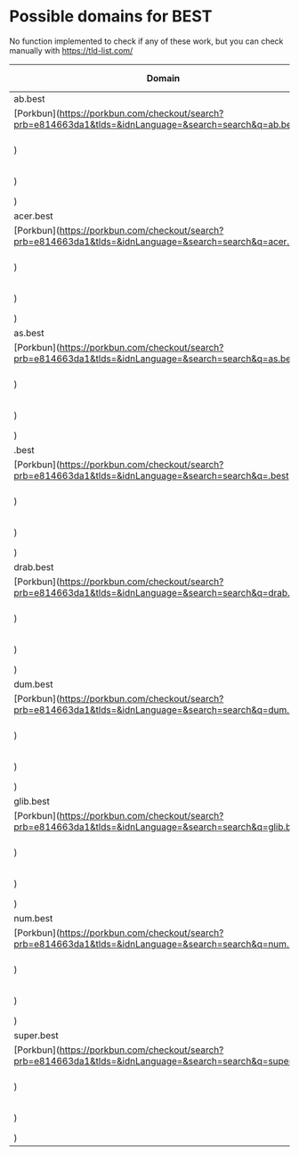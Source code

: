 # Possible domains for BEST

No function implemented to check if any of these work, but you can check manually with https://tld-list.com/

| Domain | Porkbun | NameCheap | Google Domains |
|---|---|---|---|
| ab.best | [Porkbun](https://porkbun.com/checkout/search?prb=e814663da1&tlds=&idnLanguage=&search=search&q=ab.best) | [Namecheap](https://www.namecheap.com/domains/registration/results/?domain=ab.best) | [Google](https://domains.google.com/registrar/search?searchTerm=ab.best) |
| acer.best | [Porkbun](https://porkbun.com/checkout/search?prb=e814663da1&tlds=&idnLanguage=&search=search&q=acer.best) | [Namecheap](https://www.namecheap.com/domains/registration/results/?domain=acer.best) | [Google](https://domains.google.com/registrar/search?searchTerm=acer.best) |
| as.best | [Porkbun](https://porkbun.com/checkout/search?prb=e814663da1&tlds=&idnLanguage=&search=search&q=as.best) | [Namecheap](https://www.namecheap.com/domains/registration/results/?domain=as.best) | [Google](https://domains.google.com/registrar/search?searchTerm=as.best) |
| .best | [Porkbun](https://porkbun.com/checkout/search?prb=e814663da1&tlds=&idnLanguage=&search=search&q=.best) | [Namecheap](https://www.namecheap.com/domains/registration/results/?domain=.best) | [Google](https://domains.google.com/registrar/search?searchTerm=.best) |
| drab.best | [Porkbun](https://porkbun.com/checkout/search?prb=e814663da1&tlds=&idnLanguage=&search=search&q=drab.best) | [Namecheap](https://www.namecheap.com/domains/registration/results/?domain=drab.best) | [Google](https://domains.google.com/registrar/search?searchTerm=drab.best) |
| dum.best | [Porkbun](https://porkbun.com/checkout/search?prb=e814663da1&tlds=&idnLanguage=&search=search&q=dum.best) | [Namecheap](https://www.namecheap.com/domains/registration/results/?domain=dum.best) | [Google](https://domains.google.com/registrar/search?searchTerm=dum.best) |
| glib.best | [Porkbun](https://porkbun.com/checkout/search?prb=e814663da1&tlds=&idnLanguage=&search=search&q=glib.best) | [Namecheap](https://www.namecheap.com/domains/registration/results/?domain=glib.best) | [Google](https://domains.google.com/registrar/search?searchTerm=glib.best) |
| num.best | [Porkbun](https://porkbun.com/checkout/search?prb=e814663da1&tlds=&idnLanguage=&search=search&q=num.best) | [Namecheap](https://www.namecheap.com/domains/registration/results/?domain=num.best) | [Google](https://domains.google.com/registrar/search?searchTerm=num.best) |
| super.best | [Porkbun](https://porkbun.com/checkout/search?prb=e814663da1&tlds=&idnLanguage=&search=search&q=super.best) | [Namecheap](https://www.namecheap.com/domains/registration/results/?domain=super.best) | [Google](https://domains.google.com/registrar/search?searchTerm=super.best) |
